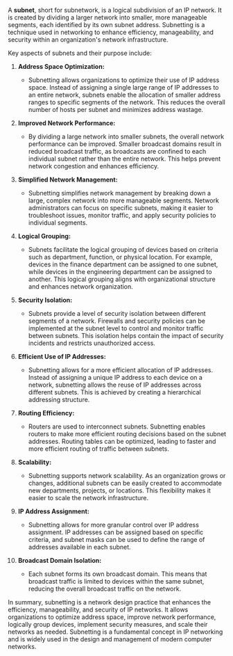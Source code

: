 A **subnet**, short for subnetwork, is a logical subdivision of an IP network. It is created by dividing a larger network into smaller, more manageable segments, each identified by its own subnet address. Subnetting is a technique used in networking to enhance efficiency, manageability, and security within an organization's network infrastructure.

Key aspects of subnets and their purpose include:

1. **Address Space Optimization:**
   - Subnetting allows organizations to optimize their use of IP address space. Instead of assigning a single large range of IP addresses to an entire network, subnets enable the allocation of smaller address ranges to specific segments of the network. This reduces the overall number of hosts per subnet and minimizes address wastage.

2. **Improved Network Performance:**
   - By dividing a large network into smaller subnets, the overall network performance can be improved. Smaller broadcast domains result in reduced broadcast traffic, as broadcasts are confined to each individual subnet rather than the entire network. This helps prevent network congestion and enhances efficiency.

3. **Simplified Network Management:**
   - Subnetting simplifies network management by breaking down a large, complex network into more manageable segments. Network administrators can focus on specific subnets, making it easier to troubleshoot issues, monitor traffic, and apply security policies to individual segments.

4. **Logical Grouping:**
   - Subnets facilitate the logical grouping of devices based on criteria such as department, function, or physical location. For example, devices in the finance department can be assigned to one subnet, while devices in the engineering department can be assigned to another. This logical grouping aligns with organizational structure and enhances network organization.

5. **Security Isolation:**
   - Subnets provide a level of security isolation between different segments of a network. Firewalls and security policies can be implemented at the subnet level to control and monitor traffic between subnets. This isolation helps contain the impact of security incidents and restricts unauthorized access.

6. **Efficient Use of IP Addresses:**
   - Subnetting allows for a more efficient allocation of IP addresses. Instead of assigning a unique IP address to each device on a network, subnetting allows the reuse of IP addresses across different subnets. This is achieved by creating a hierarchical addressing structure.

7. **Routing Efficiency:**
   - Routers are used to interconnect subnets. Subnetting enables routers to make more efficient routing decisions based on the subnet addresses. Routing tables can be optimized, leading to faster and more efficient routing of traffic between subnets.

8. **Scalability:**
   - Subnetting supports network scalability. As an organization grows or changes, additional subnets can be easily created to accommodate new departments, projects, or locations. This flexibility makes it easier to scale the network infrastructure.

9. **IP Address Assignment:**
   - Subnetting allows for more granular control over IP address assignment. IP addresses can be assigned based on specific criteria, and subnet masks can be used to define the range of addresses available in each subnet.

10. **Broadcast Domain Isolation:**
    - Each subnet forms its own broadcast domain. This means that broadcast traffic is limited to devices within the same subnet, reducing the overall broadcast traffic on the network.

In summary, subnetting is a network design practice that enhances the efficiency, manageability, and security of IP networks. It allows organizations to optimize address space, improve network performance, logically group devices, implement security measures, and scale their networks as needed. Subnetting is a fundamental concept in IP networking and is widely used in the design and management of modern computer networks.
